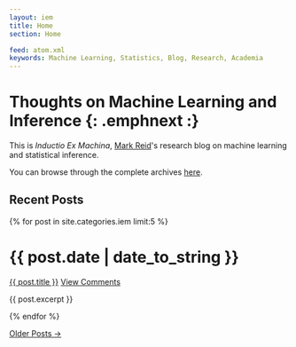 ```yaml
---
layout: iem
title: Home
section: Home

feed: atom.xml
keywords: Machine Learning, Statistics, Blog, Research, Academia
---
```


Thoughts on Machine Learning and Inference {: .emphnext :}
==========================================

This is _Inductio Ex Machina_, [Mark Reid](/)'s research blog on machine 
learning and statistical inference.

You can browse through the complete archives [here](past.html). 

Recent Posts
------------

{% for post in site.categories.iem limit:5 %}
<div class="section list">
  <h1>{{ post.date | date_to_string }}</h1>
  <p class="line">
  <a class="title" href="{{ post.url }}">{{ post.title }}</a>
  <a class="comments" href="{{ post.url }}#disqus_thread">View Comments</a>
  </p>
  <p class="excerpt">{{ post.excerpt }}</p>
</div>
{% endfor %}

<p>
<a href="past.html">Older Posts &rarr;</a>
</p>
<!--
  <ul class="posts">
    {% for post in site.categories.work %}	  
      <li><span>{{ post.date | date_to_string }}</span> &raquo; <a href="{{ post.url }}">{{ post.title }}</a><br/>
	  <span class="excerpt">{{ post.excerpt }}</span>
	  </li>
    {% endfor %}
  </ul>
-->

<script type="text/javascript">
//<![CDATA[
(function() {
		var links = document.getElementsByTagName('a');
		var query = '?';
		for(var i = 0; i < links.length; i++) {
			if(links[i].href.indexOf('#disqus_thread') >= 0) {
				query += 'url' + i + '=' + encodeURIComponent(links[i].href) + '&';
			}
		}
		document.write('<script type="text/javascript" src="http://disqus.com/forums/markreid/get_num_replies.js' + query + '"></' + 'script>');
	})();
//]]>
</script>
